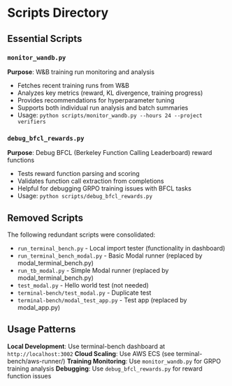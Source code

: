 # Scripts Directory

## Essential Scripts

### `monitor_wandb.py` 
**Purpose**: W&B training run monitoring and analysis
- Fetches recent training runs from W&B
- Analyzes key metrics (reward, KL divergence, training progress)
- Provides recommendations for hyperparameter tuning
- Supports both individual run analysis and batch summaries
- Usage: `python scripts/monitor_wandb.py --hours 24 --project verifiers`

### `debug_bfcl_rewards.py`
**Purpose**: Debug BFCL (Berkeley Function Calling Leaderboard) reward functions
- Tests reward function parsing and scoring
- Validates function call extraction from completions
- Helpful for debugging GRPO training issues with BFCL tasks
- Usage: `python scripts/debug_bfcl_rewards.py`

## Removed Scripts

The following redundant scripts were consolidated:
- `run_terminal_bench.py` - Local import tester (functionality in dashboard)
- `run_terminal_bench_modal.py` - Basic Modal runner (replaced by modal_terminal_bench.py)
- `run_tb_modal.py` - Simple Modal runner (replaced by modal_terminal_bench.py)  
- `test_modal.py` - Hello world test (not needed)
- `terminal-bench/test_modal.py` - Duplicate test
- `terminal-bench/modal_test_app.py` - Test app (replaced by modal_app.py)

## Usage Patterns

**Local Development**: Use terminal-bench dashboard at `http://localhost:3002`
**Cloud Scaling**: Use AWS ECS (see terminal-bench/aws-runner/)
**Training Monitoring**: Use `monitor_wandb.py` for GRPO training analysis
**Debugging**: Use `debug_bfcl_rewards.py` for reward function issues